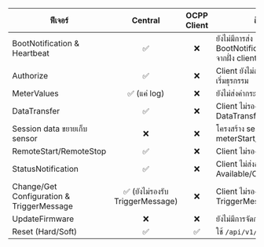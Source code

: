 | ฟีเจอร์                                   |             Central             | OCPP Client | สิ่งที่ยังขาด                                            |
| ----------------------------------------- | :-----------------------------: | :---------: | -------------------------------------------------------- |
| BootNotification & Heartbeat              |                ✅                |      ❌      | ยังไม่มีการส่ง BootNotification/Heartbeat จากฝั่ง client |
| Authorize                                 |                ✅                |      ❌      | Client ยังไม่ส่ง `Authorize` ก่อนเริ่มธุรกรรม            |
| MeterValues                               |           ✅ (แค่ log)           |      ❌      | ยังไม่ส่งค่ากระแส/แรงดัน/SoC ฯลฯ                         |
| DataTransfer                              |                ✅                |      ❌      | Client ไม่รองรับการส่ง/รับ DataTransfer                  |
| Session data ขยายเก็บ sensor              |                ❌                |      ❌      | โครงสร้าง session ยังเก็บเฉพาะ meterStart/stop           |
| RemoteStart/RemoteStop                    |                ✅                |      ❌      | Client ไม่รองรับคำสั่งระยะไกล                            |
| StatusNotification                        |                ✅                |      ❌      | Client ไม่ส่งสถานะ Available/Charging/Finishing          |
| Change/Get Configuration & TriggerMessage | ✅ (ยังไม่รองรับ TriggerMessage) |      ❌      | Client ไม่รองรับ และ TriggerMessage ยังขาด               |
| UpdateFirmware                            |                ❌                |      ❌      | ยังไม่มีการจัดการอัปเดตเฟิร์มแวร์                        |
| Reset (Hard/Soft)                         |                ✅                |      ✅      | ใช้ `/api/v1/reset`                 |